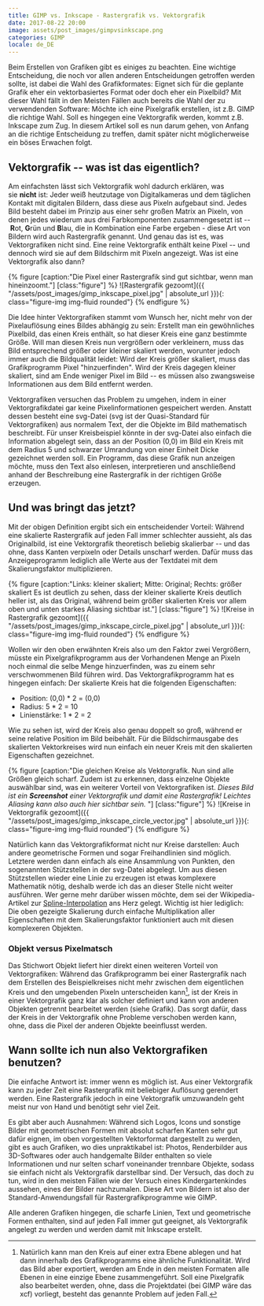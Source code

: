 ```yaml
---
title: GIMP vs. Inkscape - Rastergrafik vs. Vektorgrafik
date: 2017-08-22 20:00
image: assets/post_images/gimpvsinkscape.png
categories: GIMP
locale: de_DE
---
```


Beim Erstellen von Grafiken gibt es einiges zu beachten. Eine wichtige Entscheidung, die noch vor allen anderen Entscheidungen getroffen werden sollte, ist dabei die Wahl des Grafikformates: Eignet sich für die geplante Grafik eher ein vektorbasiertes Format oder doch eher ein Pixelbild? Mit dieser Wahl fällt in den Meisten Fällen auch bereits die Wahl der zu verwendenden Software: Möchte ich eine Pixelgrafik erstellen, ist z.B. GIMP die richtige Wahl. Soll es hingegen eine Vektorgrafik werden, kommt z.B. Inkscape zum Zug. In diesem Artikel soll es nun darum gehen, von Anfang an die richtige Entscheidung zu treffen, damit später nicht möglicherweise ein böses Erwachen folgt.

<!--more-->

## Vektorgrafik -- was ist das eigentlich?

Am einfachsten lässt sich Vektorgrafik wohl dadurch erklären, was sie **nicht** ist: Jeder weiß heutzutage von Digitalkameras und dem täglichen Kontakt mit digitalen Bildern, dass diese aus Pixeln aufgebaut sind. Jedes Bild besteht dabei im Prinzip aus einer sehr großen Matrix an Pixeln, von denen jedes wiederum aus drei Farbkomponenten zusammengesetzt ist -- **R**ot, **G**rün und **B**lau, die in Kombination eine Farbe ergeben - diese Art von Bildern wird auch Rastergrafik genannt. Und genau das ist es, was Vektorgrafiken nicht sind. Eine reine Vektorgrafik enthält keine Pixel -- und dennoch wird sie auf dem Bildschirm mit Pixeln angezeigt. Was ist eine Vektorgrafik also dann?

{% figure [caption:"Die Pixel einer Rastergrafik sind gut sichtbar, wenn man hineinzoomt."] [class:"figure"] %}
![Rastergrafik gezoomt]({{ "/assets/post_images/gimp_inkscape_pixel.jpg" | absolute_url }}){: class="figure-img img-fluid rounded"}
{% endfigure %}

Die Idee hinter Vektorgrafiken stammt vom Wunsch her, nicht mehr von der Pixelauflösung eines Bildes abhängig zu sein: Erstellt man ein gewöhnliches Pixelbild, das einen Kreis enthält, so hat dieser Kreis eine ganz bestimmte Größe. Will man diesen Kreis nun vergrößern oder verkleinern, muss das Bild entsprechend größer oder kleiner skaliert werden, worunter jedoch immer auch die Bildqualität leidet: Wird der Kreis größer skaliert, muss das Grafikprogramm Pixel "hinzuerfinden". Wird der Kreis dagegen kleiner skaliert, sind am Ende weniger Pixel im Bild -- es müssen also zwangsweise Informationen aus dem Bild entfernt werden.

Vektorgrafiken versuchen das Problem zu umgehen, indem in einer Vektorgrafikdatei gar keine Pixelinformationen gespeichert werden. Anstatt dessen besteht eine svg-Datei (svg ist der Quasi-Standard für Vektorgrafiken) aus normalem Text, der die Objekte im Bild mathematisch beschreibt. Für unser Kreisbeispiel könnte in der svg-Datei also einfach die Information abgelegt sein, dass an der Position (0,0) im Bild ein Kreis mit dem Radius 5 und schwarzer Umrandung von einer Einheit Dicke gezeichnet werden soll. Ein Programm, das diese Grafik nun anzeigen möchte, muss den Text also einlesen, interpretieren und anschließend anhand der Beschreibung eine Rastergrafik in der richtigen Größe erzeugen.

## Und was bringt das jetzt?

Mit der obigen Definition ergibt sich ein entscheidender Vorteil: Während eine skalierte Rastergrafik auf jeden Fall immer schlechter aussieht, als das Originalbild, ist eine Vektorgrafik theoretisch beliebig skalierbar -- und das ohne, dass Kanten verpixeln oder Details unscharf werden. Dafür muss das Anzeigeprogramm lediglich alle Werte aus der Textdatei mit dem Skalierungsfaktor multiplizieren.

{% figure [caption:"Links: kleiner skaliert; Mitte: Original; Rechts: größer skaliert Es ist deutlich zu sehen, dass der kleiner skalierte Kreis deutlich heller ist, als das Original, während beim größer skalierten Kreis vor allem oben und unten starkes Aliasing sichtbar ist."] [class:"figure"] %}
![Kreise in Rastergrafik gezoomt]({{ "/assets/post_images/gimp_inkscape_circle_pixel.jpg" | absolute_url }}){: class="figure-img img-fluid rounded"}
{% endfigure %}

Wollen wir den oben erwähnten Kreis also um den Faktor zwei Vergrößern, müsste ein Pixelgrafikprogramm aus der Vorhandenen Menge an Pixeln noch einmal die selbe Menge hinzuerfinden, was zu einem sehr verschwommenen Bild führen wird. Das Vektorgrafikprogramm hat es hingegen einfach: Der skalierte Kreis hat die folgenden Eigenschaften:

-   Position: (0,0) * 2 = (0,0)
-   Radius: 5 * 2 = 10
-   Linienstärke: 1 * 2 = 2

Wie zu sehen ist, wird der Kreis also genau doppelt so groß, während er seine relative Position im Bild beibehält. Für die Bildschirmausgabe des skalierten Vektorkreises wird nun einfach ein neuer Kreis mit den skalierten Eigenschaften gezeichnet.

{% figure [caption:"Die gleichen Kreise als Vektorgrafik. Nun sind alle Größen gleich scharf. Zudem ist zu erkennen, dass einzelne Objekte auswählbar sind, was ein weiterer Vorteil von Vektorgrafiken ist. *Dieses Bild ist ein **Screenshot** einer Vektorgrafik und damit eine Rastergrafik! Leichtes Aliasing kann also auch hier sichtbar sein.* "] [class:"figure"] %}
![Kreise in Vektorgrafik gezoomt]({{ "/assets/post_images/gimp_inkscape_circle_vector.jpg" | absolute_url }}){: class="figure-img img-fluid rounded"}
{% endfigure %}

Natürlich kann das Vektorgrafikformat nicht nur Kreise darstellen: Auch andere geometrische Formen und sogar Freihandlinien sind möglich. Letztere werden dann einfach als eine Ansammlung von Punkten, den sogenannten Stützstellen in der svg-Datei abgelegt. Um aus diesen Stützstellen wieder eine Linie zu erzeugen ist etwas komplexere Mathematik nötig, deshalb werde ich das an dieser Stelle nicht weiter ausführen. Wer gerne mehr darüber wissen möchte, dem sei der Wikipedia-Artikel zur [Spline-Interpolation](https://de.wikipedia.org/wiki/Spline-Interpolation) ans Herz gelegt. Wichtig ist hier lediglich: Die oben gezeigte Skalierung durch einfache Multiplikation aller Eigenschaften mit dem Skalierungsfaktor funktioniert auch mit diesen komplexeren Objekten.

### Objekt versus Pixelmatsch

Das Stichwort Objekt liefert hier direkt einen weiteren Vorteil von Vektorgrafiken: Während das Grafikprogramm bei einer Rastergrafik nach dem Erstellen des Beispielkreises nicht mehr zwischen dem eigentlichen Kreis und den umgebenden Pixeln unterscheiden kann[^1], ist der Kreis in einer Vektorgrafik ganz klar als solcher definiert und kann von anderen Objekten getrennt bearbeitet werden (siehe Grafik). Das sorgt dafür, dass der Kreis in der Vektorgrafik ohne Probleme verschoben werden kann, ohne, dass die Pixel der anderen Objekte beeinflusst werden.

## Wann sollte ich nun also Vektorgrafiken benutzen?

Die einfache Antwort ist: immer wenn es möglich ist. Aus einer Vektorgrafik kann zu jeder Zeit eine Rastergrafik mit beliebiger Auflösung gerendert werden. Eine Rastergrafik jedoch in eine Vektorgrafik umzuwandeln geht meist nur von Hand und benötigt sehr viel Zeit.

Es gibt aber auch Ausnahmen: Während sich Logos, Icons und sonstige Bilder mit geometrischen Formen mit absolut scharfen Kanten sehr gut dafür eignen, im oben vorgestellten Vektorformat dargestellt zu werden, gibt es auch Grafiken, wo dies unpraktikabel ist: Photos, Renderbilder aus 3D-Softwares oder auch handgemalte Bilder enthalten so viele Informationen und nur selten scharf voneinander trennbare Objekte, sodass sie einfach nicht als Vektorgrafik darstellbar sind. Der Versuch, das doch zu tun, wird in den meisten Fällen wie der Versuch eines Kindergartenkindes aussehen, eines der Bilder nachzumalen. Diese Art von Bildern ist also der Standard-Anwendungsfall für Rastergrafikprogramme wie GIMP.

Alle anderen Grafiken hingegen, die scharfe Linien, Text und geometrische Formen enthalten, sind auf jeden Fall immer gut geeignet, als Vektorgrafik angelegt zu werden und werden damit mit Inkscape erstellt.

[^1]: Natürlich kann man den Kreis auf einer extra Ebene ablegen und hat dann innerhalb des Grafikprogramms eine ähnliche Funktionalität. Wird das Bild aber exportiert, werden am Ende in den meisten Formaten alle Ebenen in eine einzige Ebene zusammengeführt. Soll eine Pixelgrafik also bearbeitet werden, ohne, dass die Projektdatei (bei GIMP wäre das xcf) vorliegt, besteht das genannte Problem auf jeden Fall.